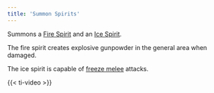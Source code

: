 ```yaml
---
title: 'Summon Spirits'
---
```


Summons a [Fire Spirit](https://noita.wiki.gg/wiki/Liekki%C3%B6) and an [Ice Spirit](https://noita.wiki.gg/wiki/J%C3%A4%C3%A4ti%C3%B6).

The fire spirit creates explosive gunpowder in the general area when damaged.

The ice spirit is capable of [freeze melee](https://noita.wiki.gg/wiki/Damage_Types#Melee_damage) attacks.

{{< ti-video >}}
